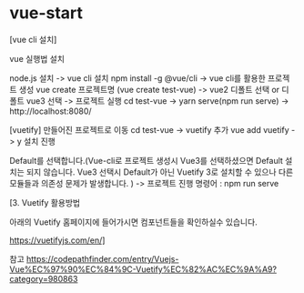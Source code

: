# vue-start

[vue cli 설치]

vue 실행법 설치

node.js 설치
->
vue cli 설치
npm install -g @vue/cli
->
vue cli를 활용한 프로젝트 생성
vue create 프로젝트명
(vue create test-vue)
->
vue2 디폴트 선택 or 디폴트 vue3 선택
->
프로젝트 실행
cd test-vue -> yarn serve(npm run serve)
->
http://localhost:8080/

[vuetify]
만들어진 프로젝트로 이동
cd test-vue 
->
vuetify 추가
vue add vuetify
->
y 설치 진행
 
Default를 선택합니다.(Vue-cli로 프로젝트 생성시 Vue3를 선택하셨으면 Default 설치는 되지 않습니다. Vue3 선택시 Default가 아닌 Vuetify 3로 설치할 수 있으나 다른 모듈들과 의존성 문제가 발생합니다. )
->
프로젝트 진행
명령어 : npm run serve


[3. Vuetify 활용방법

아래의 Vuetify 홈페이지에 들어가시면 컴포넌트들을 확인하실수 있습니다.

https://vuetifyjs.com/en/]

참고
https://codepathfinder.com/entry/Vuejs-Vue%EC%97%90%EC%84%9C-Vuetify%EC%82%AC%EC%9A%A9?category=980863
